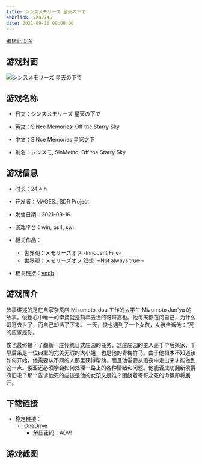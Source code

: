 ```yaml
---
title: シンスメモリーズ 星天の下で
abbrlink: 9aa7745
date: 2021-09-16 00:00:00
---
```

[编辑此页面](https://github.com/ACG-3/ADV3-source/blob/main/source/_posts/games/%E3%82%B7%E3%83%B3%E3%82%B9%E3%83%A1%E3%83%A2%E3%83%AA%E3%83%BC%E3%82%BA%20%E6%98%9F%E5%A4%A9%E3%81%AE%E4%B8%8B%E3%81%A7.md)

## 游戏封面

![シンスメモリーズ 星天の下で](https://pan.timero.xyz/d/onedrive/img_lib_001/%E3%82%B7%E3%83%B3%E3%82%B9%E3%83%A1%E3%83%A2%E3%83%AA%E3%83%BC%E3%82%BA%20%E6%98%9F%E5%A4%A9%E3%81%AE%E4%B8%8B%E3%81%A7_cover.avif)


## 游戏名称

- 日文：シンスメモリーズ 星天の下で
- 英文：SINce Memories: Off the Starry Sky
- 中文：SINce Memories 星穹之下

- 别名：シンメモ, SinMemo, Off the Starry Sky


## 游戏信息

- 时长：24.4 h
- 开发者：MAGES., SDR Project
- 发售日期：2021-09-16
- 游戏平台：win, ps4, swi
- 相关作品：
   - 世界观：メモリーズオフ -Innocent Fille-
   - 世界观：メモリーズオフ 双想 ～Not always true～

- 相关链接：[vndb](https://vndb.org/v28683)


## 游戏简介

故事讲述的是在自家杂货店 Mizumoto-dou 工作的大学生 Mizumoto Jun'ya 的故事。俊也心中唯一的牵挂就是前年去世的哥哥高也。他每天都在问自己，为什么哥哥去世了，而自己却活了下来。
一天，俊也遇到了一个女孩，女孩告诉他："死的应该是你。

俊也最终接下了翻新一座传统日式庄园的任务，这座庄园的主人是千早后条家，千早后条是一位典型的完美无瑕的大小姐，也是他的青梅竹马。由于他根本不知道该如何开始，他需要从不同的人那里获得帮助，而且他需要从沮丧中走出来才能做到这一点。俊亚还必须学会如何处理一路上的各种情绪和问题。他能否成功翻新侯爵府旧宅？那个告诉他死的应该是他的女孩又是谁？围绕着哥哥之死的命运即将展开。




## 下载链接

- 稳定链接：
    - [OneDrive](https://pan.timero.xyz/onedrive/adv_lib_001/%E3%82%B7%E3%83%B3%E3%82%B9%E3%83%A1%E3%83%A2%E3%83%AA%E3%83%BC%E3%82%BA%20%E6%98%9F%E5%A4%A9%E3%81%AE%E4%B8%8B%E3%81%A7)
        - 解压密码：ADV!



## 游戏截图


